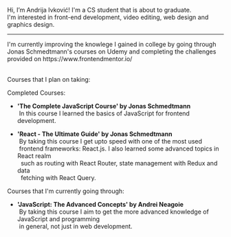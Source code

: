 Hi, I’m Andrija Ivković! I'm a CS student that is about to graduate.<br>
I'm interested in front-end development, video editing, web design and graphics design. <br>
<hr>
I'm currently improving the knowlege I gained in college by going through <br> 
Jonas Schmedtmann's courses on Udemy and completing the challenges <br>
provided on https://www.frontendmentor.io/ <br><br>

Courses that I plan on taking:

Completed Courses:

- **'The Complete JavaScript Course' by Jonas Schmedtmann** <br>
&nbsp;In this course I learned the basics of JavaScript for frontend development.

- **'React - The Ultimate Guide' by Jonas Schmedtmann** <br>
&nbsp;By taking this course I get upto speed with one of the most used <br>
&nbsp;frontend frameworks: React.js. I also learned some advanced topics in React realm<br>
&nbsp; such as routing with React Router, state management with Redux and data<br> 
&nbsp; fetching with React Query.

Courses that I'm currently going through:

- **'JavaScript: The Advanced Concepts' by Andrei Neagoie** <br>
&nbsp;By taking this course I aim to get the more advanced knowledge of JavaScript and programming <br>
&nbsp;in general, not just in web development.


<!---
andrijaivkovic/andrijaivkovic is a ✨ special ✨ repository because its `README.md` (this file) appears on your GitHub profile.
You can click the Preview link to take a look at your changes.
--->
